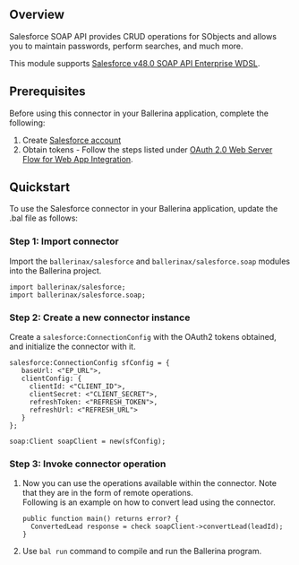 ## Overview
Salesforce SOAP API provides CRUD operations for SObjects and allows you to maintain passwords, perform searches, and much more.

This module supports [Salesforce v48.0 SOAP API Enterprise WDSL](https://developer.salesforce.com/docs/atlas.en-us.224.0.api.meta/api/sforce_api_quickstart_intro.htm).
 
## Prerequisites

Before using this connector in your Ballerina application, complete the following:
1. Create [Salesforce account](https://developer.salesforce.com/signup)
2. Obtain tokens - Follow the steps listed under [OAuth 2.0 Web Server Flow for Web App Integration](https://help.salesforce.com/articleView?id=sf.remoteaccess_oauth_web_server_flow.htm&type=5).

## Quickstart
To use the Salesforce connector in your Ballerina application, update the .bal file as follows:

### Step 1: Import connector
Import the `ballerinax/salesforce` and `ballerinax/salesforce.soap` modules into the Ballerina project.

```ballerina
import ballerinax/salesforce;
import ballerinax/salesforce.soap;
```

### Step 2: Create a new connector instance
Create a `salesforce:ConnectionConfig` with the OAuth2 tokens obtained, and initialize the connector with it.

```ballerina
salesforce:ConnectionConfig sfConfig = {
   baseUrl: <"EP_URL">,
   clientConfig: {
     clientId: <"CLIENT_ID">,
     clientSecret: <"CLIENT_SECRET">,
     refreshToken: <"REFRESH_TOKEN">,
     refreshUrl: <"REFRESH_URL"> 
   }
};

soap:Client soapClient = new(sfConfig);
```

### Step 3: Invoke connector operation
1. Now you can use the operations available within the connector. Note that they are in the form of remote operations.  
Following is an example on how to convert lead using the connector.
    ```ballerina
    public function main() returns error? {
      ConvertedLead response = check soapClient->convertLead(leadId);
    }
    ```
2. Use `bal run` command to compile and run the Ballerina program. 
